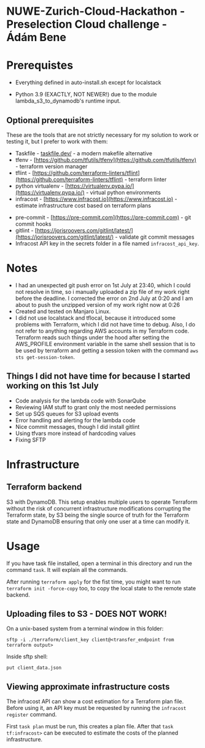 # NUWE-Zurich-Cloud-Hackathon - Preselection Cloud challenge - Ádám Bene
# Prerequistes

- Everything defined in auto-install.sh except for localstack
<!-- - A folder named `secrets`
- SSH key pair named `client_key` in the secrets folder. -->
- Python 3.9 (EXACTLY, NOT NEWER!) due to the module lambda_s3_to_dynamodb's runtime input.

## Optional prerequisites

These are the tools that are not strictly necessary for my solution to work or testing it, but I prefer to work with them:
- Taskfile - [taskfile.dev/](taskfile.dev/) - a modern makefile alternative
- tfenv - [https://github.com/tfutils/tfenv](https://github.com/tfutils/tfenv) - terraform version manager
- tflint - [https://github.com/terraform-linters/tflint](https://github.com/terraform-linters/tflint) - terraform linter
- python virtualenv - [https://virtualenv.pypa.io/](https://virtualenv.pypa.io/) - virtual python environments
- infracost - [https://www.infracost.io](https://www.infracost.io) - estimate infrastructure cost based on terraform plans
<!-- - tfcmt - [https://github.com/suzuki-shunsuke/tfcmt](https://github.com/suzuki-shunsuke/tfcmt) -  -->
- pre-commit - [https://pre-commit.com](https://pre-commit.com) - git commit hooks
- gitlint - [https://jorisroovers.com/gitlint/latest/](https://jorisroovers.com/gitlint/latest/) - validate git commit messages
- Infracost API key in the secrets folder in a file named `infracost_api_key`.

# Notes

- I had an unexpected git push error on 1st July at 23:40, which I could not resolve in time, so i manually uploaded a zip file of my work right before the deadline. I corrected the error on 2nd July at 0:20 and I am about to push the unzipped version of my work right now at 0:26
- Created and tested on Manjaro Linux.
- I did not use localstack and tflocal, because it introduced some problems with Terraform, which I did not have time to debug.
Also, I do not refer to anything regarding AWS accounts in my Terraform code. Terraform reads such things under the hood after setting the AWS_PROFILE environment variable in the same shell session that is to be used by terraform and getting a session token with the command `aws sts get-session-token`.

## Things I did not have time for because I started working on this 1st July

- Code analysis for the lambda code with SonarQube
- Reviewing IAM stuff to grant only the most needed permissions
- Set up SQS queues for S3 upload events
- Error handling and alerting for the lambda code
- Nice commit messages, though I did install gitlint
- Using tfvars more instead of hardcoding values
- Fixing SFTP

# Infrastructure
## Terraform backend

S3 with DynamoDB. This setup enables multiple users to operate Terraform without the risk of concurrent infrastructure modifications corrupting the Terraform state, by S3 being the single source of truth for the Terraform state and DynamoDB ensuring that only one user at a time can modify it.

# Usage

If you have task file installed, open a terminal in this directory and run the command `task`. It will explain all the commands.

After running `terraform apply` for the fist time, you might want to run `terraform init -force-copy` too, to copy the local state to the remote state backend.

## Uploading files to S3 - DOES NOT WORK!

On a unix-based system from a terminal window in this folder:

`sftp -i ./terraform/client_key client@<transfer_endpoint from terraform output>`

Inside sftp shell:

`put client_data.json`

## Viewing approximate infrastructure costs
The infracost API can show a cost estimation for a Terraform plan file.
Before using it, an API key must be requested by running the `infracost register` command.

First `task plan` must be run, this creates a plan file.
After that `task tf:infracost>` can be executed to estimate the costs of the planned infrastructure.

